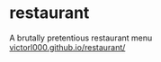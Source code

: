 # restaurant
A brutally pretentious restaurant menu\
[victorl000.github.io/restaurant/](https://victorl000.github.io/restaurant/)
